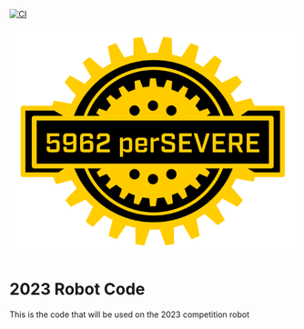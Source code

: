 [![CI](https://github.com/perSEVERE-5962/robotCode/actions/workflows/ci.yml/badge.svg?branch=2023)](https://github.com/perSEVERE-5962/robotCode/actions/workflows/ci.yml)

![Team 5962 perSEVERE](/images/team_logo.svg)

# 2023 Robot Code
This is the code that will be used on the 2023 competition robot
